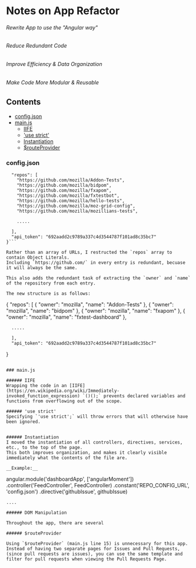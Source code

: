 # Notes on App Refactor

###### Rewrite App to use the "Angular way"
###### Reduce Redundant Code
###### Improve Efficiency & Data Organization
###### Make Code More Modular & Reusable

## Contents

- [config.json](#config-json)
- [main.js](#main-js)
  - [IIFE](#iife)
  - ['use strict'](use-strict)
  - [Instantiation](#instantiation)
  - [$routeProvider](#routeprovider)

### config.json

```{
  "repos": [
    "https://github.com/mozilla/Addon-Tests",
    "https://github.com/mozilla/bidpom",
    "https://github.com/mozilla/fxapom",
    "https://github.com/mozilla/fxtestbot",
    "https://github.com/mozilla/hello-tests",
    "https://github.com/mozilla/moz-grid-config",
    "https://github.com/mozilla/mozillians-tests",

    .....

  ],
  "api_token": "692aadd2c9789a337c4d3544787f101ad8c35bc7"
}```

Rather than an array of URLs, I restructed the `repos` array to contain Object Literals.
Including `https://github.com/` in every entry is redundant, becuase it will always be the same.

This also adds the redundant task of extracting the `owner` and `name` of the repository from each entry.

The new structure is as follows:

```
{
  "repos": [
      {
          "owner": "mozilla",
          "name": "Addon-Tests"
      },
      {
          "owner": "mozilla",
          "name": "bidpom"
      },
      {
          "owner": "mozilla",
          "name": "fxapom"
      },
      {
          "owner": "mozilla",
          "name": "fxtest-dashboard"
      },

      .....

      ],
      "api_token": "692aadd2c9789a337c4d3544787f101ad8c35bc7"
}
```

### main.js

###### IIFE
Wrapping the code in an [IIFE](https://en.wikipedia.org/wiki/Immediately-invoked_function_expression) `()();` prevents declared variables and functions from overflowing out of the scope.

###### 'use strict'
Specifying `'use strict';` will throw errors that will otherwise have been ignored.


###### Instantiation
I moved the instantiation of all controllers, directives, services, etc., to the top of the page.
This both improves organization, and makes it clearly visible immediately what the contents of the file are.

__Example:__

```
angular.module('dashboardApp', ['angularMoment'])
    .controller('FeedController', FeedController)
    .constant('REPO_CONFIG_URL', 'config.json')
    .directive('githubIssue', githubIssue)

    ....
```
###### DOM Manipulation

Throughout the app, there are several

###### $routeProvider

Using `$routeProvider` (main.js line 15) is unnecessary for this app. Instead of having two separate pages for Issues and Pull Requests,
(since pull requests are issues), you can use the same template and filter for pull requests when viewing the Pull Requests Page.
